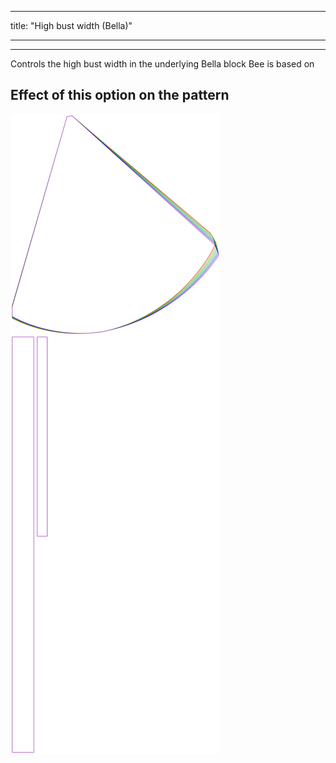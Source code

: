 - - -
title: "High bust width (Bella)"
- - -

***

Controls the high bust width in the underlying Bella block Bee is based on

## Effect of this option on the pattern

![This image shows the effect of this option by superimposing several variants that have a different value for this option](bee_highbustwidth_sample.svg "Effect of this option on the pattern")
